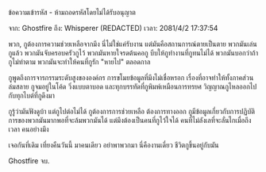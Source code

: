 ข้อความเข้ารหัส - ห้ามถอดรหัสโดยไม่ได้รับอนุญาต

จาก: Ghostfire
ถึง: Whisperer (REDACTED)
เวลา: 2081/4/2 17:37:54

พวก, กูต้องการความช่วยเหลือจากมึง นี่ไม่ใช่แค่รับงาน แต่มันคือสถานการณ์ตายเป็นตาย พวกมันเล่นกูแล้ว พวกมันจับครอบครัวกูไว้ พวกมันหายใจรดต้นคอกู บีบให้กูทำงานที่กูทนไม่ได้ พวกมันบอกว่าถ้ากูไม่ทำตาม พวกมันจะทำให้คนที่กูรัก "หายไป" ตลอดกาล

กูพูดถึงการจารกรรมระดับสูงขององค์กร การขโมยข้อมูลที่มึงไม่เชื่อหรอก เรื่องที่อาจทำให้ทั้งภาคส่วนล่มสลาย กูจมอยู่ในโค้ด วิ่งแบบตาบอด และทุกบรรทัดที่กูพิมพ์เหมือนการทรยศ วิญญาณกูไหลออกไปกับทุกไบต์ที่กูดึงมา

กูรู้ว่ามันฟังดูบ้า แต่กูไปต่อไม่ได้ กูต้องการการช่วยเหลือ ต้องการทางออก กูมีข้อมูลเกี่ยวกับการปฏิบัติการของพวกมันมากพอที่จะล้มพวกมันได้ แต่มึงต้องเป็นคนที่กูไว้ใจได้ คนที่ไม่ลังเลที่จะลั่นไกเมื่อถึงเวลา คนอย่างมึง

เจอกันที่เดิม เที่ยงคืนวันนี้ มาคนเดียว อย่าพาพวกมา นี่คืองานเดี่ยว ชีวิตกูขึ้นอยู่กับมัน

Ghostfire จบ.
